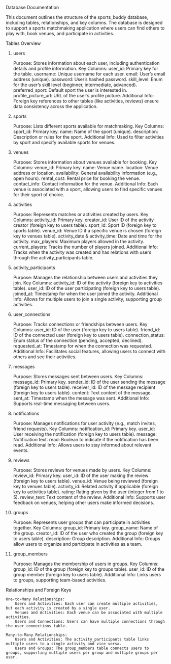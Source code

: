 Database Documentation

This document outlines the structure of the sports_buddy database, including tables, relationships, and key columns. The database is designed to support a sports matchmaking application where users can find others to play with, book venues, and participate in activities.

Tables Overview
1. users

    Purpose: Stores information about each user, including authentication details and profile information.
    Key Columns:
        user_id: Primary key for the table.
        username: Unique username for each user.
        email: User’s email address (unique).
        password: User’s hashed password.
        skill_level: Enum for the user’s skill level (beginner, intermediate, advanced).
        preferred_sport: Default sport the user is interested in.
        profile_picture_url: URL of the user’s profile picture.
    Additional Info: Foreign key references to other tables (like activities, reviews) ensure data consistency across the application.

2. sports

    Purpose: Lists different sports available for matchmaking.
    Key Columns:
        sport_id: Primary key.
        name: Name of the sport (unique).
        description: Description or rules for the sport.
    Additional Info: Used to filter activities by sport and specify available sports for venues.

3. venues

    Purpose: Stores information about venues available for booking.
    Key Columns:
        venue_id: Primary key.
        name: Venue name.
        location: Venue address or location.
        availability: General availability information (e.g., open hours).
        rental_cost: Rental price for booking the venue.
        contact_info: Contact information for the venue.
    Additional Info: Each venue is associated with a sport, allowing users to find specific venues for their sport of choice.

4. activities

    Purpose: Represents matches or activities created by users.
    Key Columns:
        activity_id: Primary key.
        creator_id: User ID of the activity creator (foreign key to users table).
        sport_id: Sport ID (foreign key to sports table).
        venue_id: Venue ID if a specific venue is chosen (foreign key to venues table).
        activity_date & activity_time: Date and time for the activity.
        max_players: Maximum players allowed in the activity.
        current_players: Tracks the number of players joined.
    Additional Info: Tracks when the activity was created and has relations with users through the activity_participants table.

5. activity_participants

    Purpose: Manages the relationship between users and activities they join.
    Key Columns:
        activity_id: ID of the activity (foreign key to activities table).
        user_id: ID of the user participating (foreign key to users table).
        joined_at: Timestamp for when the user joined the activity.
    Additional Info: Allows for multiple users to join a single activity, supporting group activities.

6. user_connections

    Purpose: Tracks connections or friendships between users.
    Key Columns:
        user_id: ID of the user (foreign key to users table).
        friend_id: ID of the connected user (foreign key to users table).
        connection_status: Enum status of the connection (pending, accepted, declined).
        requested_at: Timestamp for when the connection was requested.
    Additional Info: Facilitates social features, allowing users to connect with others and see their activities.

7. messages

    Purpose: Stores messages sent between users.
    Key Columns:
        message_id: Primary key.
        sender_id: ID of the user sending the message (foreign key to users table).
        receiver_id: ID of the message recipient (foreign key to users table).
        content: Text content of the message.
        sent_at: Timestamp when the message was sent.
    Additional Info: Supports real-time messaging between users.

8. notifications

    Purpose: Manages notifications for user activity (e.g., match invites, friend requests).
    Key Columns:
        notification_id: Primary key.
        user_id: User receiving the notification (foreign key to users table).
        message: Notification text.
        read: Boolean to indicate if the notification has been read.
    Additional Info: Allows users to stay informed about relevant events.

9. reviews

    Purpose: Stores reviews for venues made by users.
    Key Columns:
        review_id: Primary key.
        user_id: ID of the user making the review (foreign key to users table).
        venue_id: Venue being reviewed (foreign key to venues table).
        activity_id: Related activity if applicable (foreign key to activities table).
        rating: Rating given by the user (integer from 1 to 5).
        review_text: Text content of the review.
    Additional Info: Supports user feedback on venues, helping other users make informed decisions.

10. groups

    Purpose: Represents user groups that can participate in activities together.
    Key Columns:
        group_id: Primary key.
        group_name: Name of the group.
        creator_id: ID of the user who created the group (foreign key to users table).
        description: Group description.
    Additional Info: Groups allow users to organize and participate in activities as a team.

11. group_members

    Purpose: Manages the membership of users in groups.
    Key Columns:
        group_id: ID of the group (foreign key to groups table).
        user_id: ID of the group member (foreign key to users table).
    Additional Info: Links users to groups, supporting team-based activities.

Relationships and Foreign Keys

    One-to-Many Relationships:
        Users and Activities: Each user can create multiple activities, but each activity is created by a single user.
        Venues and Activities: Each venue can be associated with multiple activities.
        Users and Connections: Users can have multiple connections through the user_connections table.

    Many-to-Many Relationships:
        Users and Activities: The activity_participants table links multiple users to a single activity and vice versa.
        Users and Groups: The group_members table connects users to groups, supporting multiple users per group and multiple groups per user.